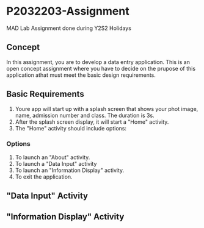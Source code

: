 # P2032203-Assignment
MAD Lab Assignment done during Y2S2 Holidays

## Concept
In this assignment, you are to develop a data entry application. This is an open concept assignment where you have to decide on the prupose of this application athat must meet the basic
design requirements.

## Basic Requirements
1. Youre app will start up with a splash screen that shows your phot image, name, admission number and class. The duration is 3s.
2. After the splash screen display, it will start a "Home" activity.
3. The "Home" activity should include options:
  ### Options
  1. To launch an "About" activity.
  2. To launch a "Data Input" activity
  3. To launch an "Information Display" activity.
  4. To exit the application.

## "Data Input" Activity
## "Information Display" Activity
